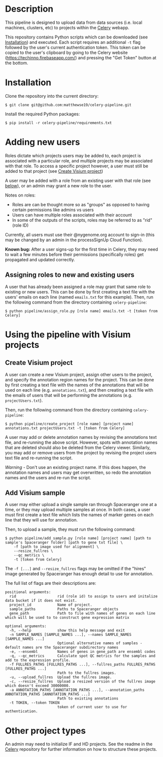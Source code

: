 # Description

This pipeline is designed to upload data from data sources (i.e. local machines, clusters, etc) to projects within the [Celery](https://techinno.firebaseapp.com/) webapp. 

This repository contains Python scripts which can be downloaded (see [Installation](#Installation)) and executed. Each script requires an additional `-t` flag followed by the user's current authentication token. This token can be copied to the user's clipboard by going to the Celery website (https://techinno.firebaseapp.com/) and pressing the "Get Token" button at the bottom.

# Installation

Clone the repository into the current directory:

```
$ git clone git@github.com:matthewse19/celery-pipeline.git
```

Install the required Python packages:

```
$ pip install -r celery-pipeline/requirements.txt
```

# Adding new users

Roles dictate which projects users may be added to, each project is associated with a particular role, and multiple projects may be associated with that role. To access a specific project however, a user must still be added to that project (see [Create Visium project](##Create-Visium-project))

A user may be added with a role from an existing user with that role (see [below](##Assigning-roles-to-new-and-existing-users)), or an admin may grant a new role to the user.

Notes on roles:
- Roles are can be thought more so as "groups" as opposed to having certain permissions like admins vs users
- Users can have multiple roles associated with their account
- In some of the outputs of the scripts, roles may be referred to as "rid" (role ID)


Currently, all users must use their @nygenome.org account to sign-in (this may be changed by an admin in the processSignUp Cloud Function).

**Known bug:** After a user signs-up for the first time in Celery, they may need to wait a few minutes before their permissions (specifically roles) get propagated and updated correctly.  

## Assigning roles to new and existing users

A user that has already been assigned a role may grant that same role to existing or new users. This can be done by first creating a text file with the users' emails on each line (named `emails.txt` for this example). Then, run the following command from the directory containing `celery-pipeline`:

```
$ python pipeline/assign_role.py [role name] emails.txt -t [token from Celery]
```

# Using the pipeline with Visium projects

## Create Visium project

A user can create a new Visium project, assign other users to the project, and specify the annotation region names for the project. This can be done by first creating a text file with the names of the annotations that will be used on each line (e.g. `annotations.txt`), and then creating a text file with the emails of users that will be performing the annotations (e.g. `projectUsers.txt`).

Then, run the following command from the directory containing `celery-pipeline`:

```
$ python pipeline/create_project [role name] [project name] annotations.txt projectUsers.txt -t [token from Celery]
```

A user may add or delete annotation names by revising the annotations text file, and re-running the above script. However, spots with annotation names that are deleted should also be deleted from the Celery viewer. Similarly, you may add or remove users from the project by revising the project users text file and re-running the script.

_Warning_ - Don't use an existing project name. If this does happen, the annotation names and users may get overwritten, so redo the annotation names and the users and re-run the script.

## Add Visium sample

A user may either upload a single sample ran through Spaceranger one at a time, or they may upload multiple samples at once. In both cases, a user must first create a text file which lists the names of marker genes on each line that they will use for annotation. 

Then, to upload a sample, they must run the following command:

```
$ python pipeline/add_sample.py [role name] [project name] [path to sample's Spaceranger folder] [path to gene txt file] \
    -f [path to image used for alignment] \
    --resize_fullres \
    --qc_metrics \
    -t [token from Celery]
```

The `-f [...]` and `--resize_fullres` flags may be omitted if the "hires" image generated by Spaceranger has enough detail to use for annotation. 

The full list of flags are their descriptions are:

```
positional arguments:
  rid                   rid (role id) to assign to users and initalize data bucket if it does not exist.
  project_id            Name of project.
  sample_paths          Paths to Spaceranger objects
  gene_path             Path to file with names of genes on each line which will be used to to construct gene expression matrix

optional arguments:
  -h, --help            show this help message and exit
  -n SAMPLE_NAMES [SAMPLE_NAMES ...], --names SAMPLE_NAMES [SAMPLE_NAMES ...]
                        Optional alternative names of samples - default names are the Spaceranger subdirectory names
  -e, --ensembl         Names of genes in gene_path are ensembl codes
  -q, --qc_metrics      Calculate spot QC metrics for the samples and add to the expression profile.
  -f FULLRES_PATHS [FULLRES_PATHS ...], --fullres_paths FULLRES_PATHS [FULLRES_PATHS ...]
                        Path to the fullres images.
  -u, --upload_fullres  Upload the fullres image.
  -c, --resize_fullres  Upload a resized version of the fullres image which doesn't exceed 30000000.
  -a ANNOTATION_PATHS [ANNOTATION_PATHS ...], --annotation_paths ANNOTATION_PATHS [ANNOTATION_PATHS ...]
                        Path to existing annotations
  -t TOKEN, --token TOKEN
                        token of current user to use for authentication.
```

# Other project types

An admin may need to initialize IF and HD projects. See the readme in the [Celery](https://github.com/mssanjavickovic/celery/) repository for further information on how to structure these projects.